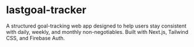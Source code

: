 # lastgoal-tracker
A structured goal-tracking web app designed to help users stay consistent with daily, weekly, and monthly non-negotiables. Built with Next.js, Tailwind CSS, and Firebase Auth.
